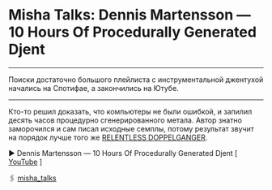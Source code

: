 # Misha Talks: Dennis Martensson — 10 Hours Of Procedurally Generated Djent

***
Поиски достаточно большого плейлиста с инструментальной джентухой начались на Спотифае, а закончились на Ютубе.
***

Кто-то решил доказать, что компьютеры не были ошибкой, и запилил десять часов процедурно сгенерированного метала.
Автор знатно заморочился и сам писал исходные семплы, потому результат звучит на порядок лучше того же [RELENTLESS DOPPELGANGER](https://www.youtube.com/watch?v=MwtVkPKx3RA).

▶️ Dennis Martensson — 10 Hours Of Procedurally Generated Djent [
[YouTube](https://www.youtube.com/watch?v=CqvmUnG25dA)
]

🖇️ [misha_talks](https://t.me/misha_talks/14)
